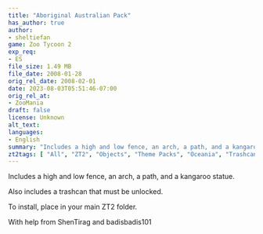 ```yaml
---
title: "Aboriginal Australian Pack"
has_author: true
author: 
- sheltiefan
game: Zoo Tycoon 2
exp_req: 
- ES
file_size: 1.49 MB
file_date: 2008-01-28
orig_rel_date: 2008-02-01
date: 2023-08-03T05:51:46-07:00
orig_rel_at: 
- ZooMania
draft: false
license: Unknown
alt_text: 
languages:
- English
summary: "Includes a high and low fence, an arch, a path, and a kangaroo statue."
zt2tags: [ "All", "ZT2", "Objects", "Theme Packs", "Oceania", "Trashcans", "Fences", "Paths", "Statues", "Arches", "Scenery"]
---
```


Includes a high and low fence, an arch, a path, and a kangaroo statue.

Also includes a trashcan that must be unlocked.

To install, place in your main ZT2 folder. 

With help from ShenTirag and badisbadis101